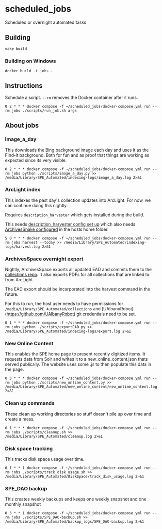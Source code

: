 # scheduled_jobs
Scheduled or overnight automated tasks

## Building

```
make build
```

### Building on Windows
```
docker build -t jobs .
```

## Instructions

Schedule a script. `--rm` removes the Docker container after it runs.

```
0 2 * * * docker compose -f ~/scheduled_jobs/docker-compose.yml run --rm jobs ./scripts/run_job.sh args
```

## About jobs

### image_a_day

This downloads the Bing background image each day and uses it as the Find-It background. Both for fun and as proof that things are working as expected since its very visible.

```
0 2 * * * docker compose -f ~/scheduled_jobs/docker-compose.yml run --rm jobs python ./scripts/image_a_day.py >> /media/Library/SPE_Automated/indexing-logs/image_a_day.log 2>&1
```
### ArcLight index

This indexes the past day's collection updates into ArcLight. For now, we can continue doing this nightly.

Requires `description_harvester` which gets installed during the build.

This needs [description_harvester config set up](https://github.com/UAlbanyArchives/description_harvester#installation) which also needs [ArchivesSnake configured](https://github.com/archivesspace-labs/ArchivesSnake?tab=readme-ov-file#configuration) in the hosts home folder.

```
5 0 * * * docker compose -f ~/scheduled_jobs/docker-compose.yml run --rm jobs harvest --today >> /media/Library/SPE_Automated/indexing-logs/harvest.log 2>&1
```

### ArchivesSpace overnight export

Nightly, ArchivesSpace exports all updated EAD and commits them to the [collections repo](https://github.com/UAlbanyArchives/collections). It also exports PDFs for all collections that are linked to from ArcLight.

The EAD export should be incorporated into the harvest command in the future.

For this to run, the host user needs to have permissions for `/media/Library/SPE_Automated/collections` and [UAlbanyRobot]
(https://github.com/UAlbanyRobot) git credentials need to be set.

```
0 1 * * * docker compose -f ~/scheduled_jobs/docker-compose.yml run --rm jobs python ./scripts/exportEAD.py >> /media/Library/SPE_Automated/indexing-logs/export.log 2>&1
```

### New Online Content

This enables the SPE home page to present recently digitized items. It requests data from Solr and writes it to a new_online_content.json thats served publically. The website uses some .js to then populate this data in the page.

```
0 3 * * * docker compose -f ~/scheduled_jobs/docker-compose.yml run --rm jobs python ./scripts/new_online_content.py >> /media/Library/SPE_Automated/new_online_content/new_online_content.log 2>&1
```

### Clean up commands

These clean up working directories so stuff doesn't pile up over time and create a mess.

```
0 1 * * * docker compose -f ~/scheduled_jobs/docker-compose.yml run --rm jobs ./scripts/cleanup.sh >> /media/Library/SPE_Automated/cleanup.log 2>&1
```

### Disk space tracking

This tracks disk space usage over time.

```
0 1 * * 1 docker compose -f ~/scheduled_jobs/docker-compose.yml run --rm jobs ./scripts/track_disk_usage.sh >> /media/Library/SPE_Automated/DiskSpace/track_disk_usage.log 2>&1
```

### SPE_DAO backup

This creates weekly backups and keeps one weekly snapshot and one monthly snapshot

```
0 3 * * 1 docker compose -f ~/scheduled_jobs/docker-compose.yml run --rm jobs ./scripts/SPE_DAO-backup.sh >> /media/Library/SPE_Automated/backup_logs/SPE_DAO-backup.log 2>&1
```
